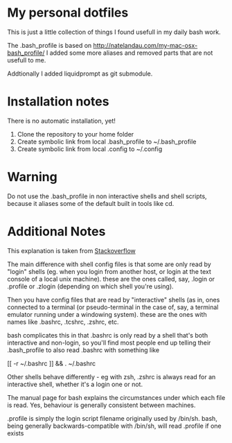 # My personal dotfiles

This is just a little collection of things I found usefull in my
daily bash work.

The .bash_profile is based on http://natelandau.com/my-mac-osx-bash_profile/
I added some more aliases and removed parts that are not usefull to me.

Addtionally I added liquidprompt as git submodule.

# Installation notes

There is no automatic installation, yet!

1. Clone the repository to your home folder
2. Create symbolic link from local .bash_profile to ~/.bash_profile
3. Create symbolic link from local .config to ~/.config

# Warning

Do not use the .bash_profile in non interactive shells and shell scripts, because it aliases
some of the default built in tools like cd.

# Additional Notes

This explanation is taken from [Stackoverflow](http://stackoverflow.com/questions/415403/whats-the-difference-between-bashrc-bash-profile-and-environment)

The main difference with shell config files is that some are only read by "login" shells (eg. when you login from another host, or login at the text console of a local unix machine). these are the ones called, say, .login or .profile or .zlogin (depending on which shell you're using).

Then you have config files that are read by "interactive" shells (as in, ones connected to a terminal (or pseudo-terminal in the case of, say, a terminal emulator running under a windowing system). these are the ones with names like .bashrc, .tcshrc, .zshrc, etc.

bash complicates this in that .bashrc is only read by a shell that's both interactive and non-login, so you'll find most people end up telling their .bash_profile to also read .bashrc with something like

[[ -r ~/.bashrc ]] && . ~/.bashrc

Other shells behave differently - eg with zsh, .zshrc is always read for an interactive shell, whether it's a login one or not.

The manual page for bash explains the circumstances under which each file is read. Yes, behaviour is generally consistent between machines.

.profile is simply the login script filename originally used by /bin/sh. bash, being generally backwards-compatible with /bin/sh, will read .profile if one exists
